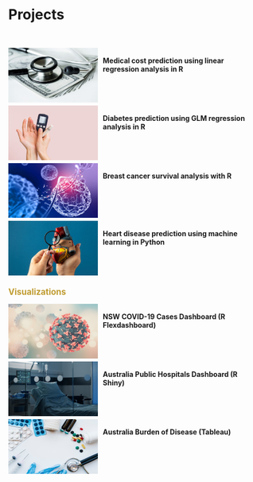 # Projects

<br>

<img align = left src= "assets/img/medical.jpg" width = "180" height = "110" style= "margin-right: 10px;"/><br/>
**Medical cost prediction using linear regression analysis in R**<br/><br/><br/>
&nbsp;

<img align = left src= "assets/img/diabetes.jpg" width = "180" height = "110" style= "margin-right: 10px;"/><br/>
**Diabetes prediction using GLM regression analysis in R**<br/><br/><br/>
&nbsp;

<img align = left src= "assets/img/virus.jpg" width = "180" height = "110" style= "margin-right: 10px;"/><br/>
**Breast cancer survival analysis with R**<br/><br/><br/><br/>
&nbsp;

<img align = left src= "assets/img/heart.jpg" width = "180" height = "110" style= "margin-right: 10px;"/><br/>
**Heart disease prediction using machine learning in Python**<br/><br/><br/><br/>
&nbsp;
&nbsp;

<span style="color: #bf9b30; font-size:1.2em"> **Visualizations** </span>

<img align = left src= "assets/img/covid.jpg" width = "180" height = "110" style= "margin-right: 10px;"/><br/>
**NSW COVID-19 Cases Dashboard   (R Flexdashboard)**<br/><br/><br/>
&nbsp;

<img align = left src= "assets/img/hospital.jpg" width = "180" height = "110" style= "margin-right: 10px;"/><br/>
**Australia Public Hospitals Dashboard   (R Shiny)**<br/><br/><br/>
&nbsp;

<img align = left src= "assets/img/burden.jpg" width = "180" height = "110" style= "margin-right: 10px;"/><br/>
**Australia Burden of Disease (Tableau)**<br/><br/><br/>
&nbsp;

